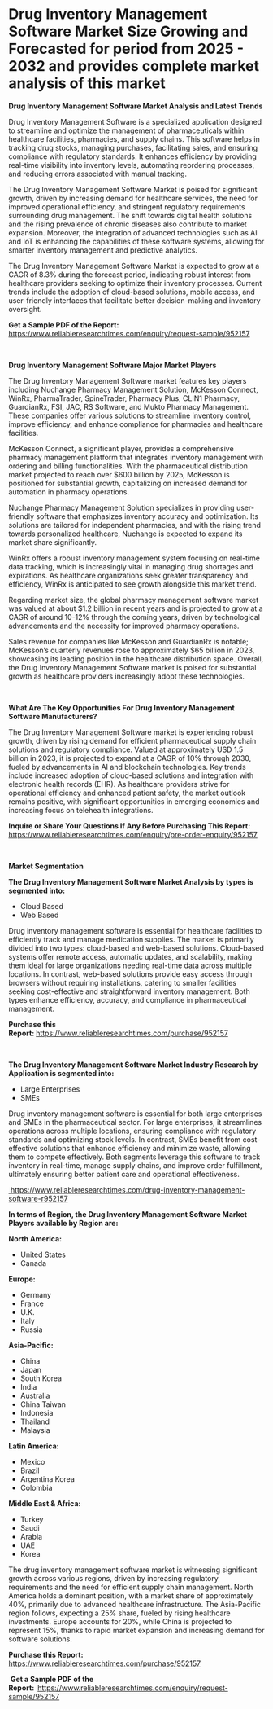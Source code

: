 <p><h1>Drug Inventory Management Software Market Size Growing and Forecasted for period from 2025 - 2032 and provides complete market analysis of this market</h1></p><p><strong>Drug Inventory Management Software Market Analysis and Latest Trends</strong></p>
<p><p>Drug Inventory Management Software is a specialized application designed to streamline and optimize the management of pharmaceuticals within healthcare facilities, pharmacies, and supply chains. This software helps in tracking drug stocks, managing purchases, facilitating sales, and ensuring compliance with regulatory standards. It enhances efficiency by providing real-time visibility into inventory levels, automating reordering processes, and reducing errors associated with manual tracking.</p><p>The Drug Inventory Management Software Market is poised for significant growth, driven by increasing demand for healthcare services, the need for improved operational efficiency, and stringent regulatory requirements surrounding drug management. The shift towards digital health solutions and the rising prevalence of chronic diseases also contribute to market expansion. Moreover, the integration of advanced technologies such as AI and IoT is enhancing the capabilities of these software systems, allowing for smarter inventory management and predictive analytics.</p><p>The Drug Inventory Management Software Market is expected to grow at a CAGR of 8.3% during the forecast period, indicating robust interest from healthcare providers seeking to optimize their inventory processes. Current trends include the adoption of cloud-based solutions, mobile access, and user-friendly interfaces that facilitate better decision-making and inventory oversight.</p></p>
<p><strong>Get a Sample PDF of the Report:&nbsp;</strong> <a href="https://www.reliableresearchtimes.com/enquiry/request-sample/952157?utm_campaign=2657&utm_medium=2&utm_source=Github&utm_content=ia&utm_term=17042025&utm_id=drug-inventory-management-software">https://www.reliableresearchtimes.com/enquiry/request-sample/952157</a></p>
<p>&nbsp;</p>
<p><strong>Drug Inventory Management Software Major Market Players</strong></p>
<p><p>The Drug Inventory Management Software market features key players including Nuchange Pharmacy Management Solution, McKesson Connect, WinRx, PharmaTrader, SpineTrader, Pharmacy Plus, CLIN1 Pharmacy, GuardianRx, FSI, JAC, RS Software, and Mukto Pharmacy Management. These companies offer various solutions to streamline inventory control, improve efficiency, and enhance compliance for pharmacies and healthcare facilities.</p><p>McKesson Connect, a significant player, provides a comprehensive pharmacy management platform that integrates inventory management with ordering and billing functionalities. With the pharmaceutical distribution market projected to reach over $600 billion by 2025, McKesson is positioned for substantial growth, capitalizing on increased demand for automation in pharmacy operations.</p><p>Nuchange Pharmacy Management Solution specializes in providing user-friendly software that emphasizes inventory accuracy and optimization. Its solutions are tailored for independent pharmacies, and with the rising trend towards personalized healthcare, Nuchange is expected to expand its market share significantly.</p><p>WinRx offers a robust inventory management system focusing on real-time data tracking, which is increasingly vital in managing drug shortages and expirations. As healthcare organizations seek greater transparency and efficiency, WinRx is anticipated to see growth alongside this market trend.</p><p>Regarding market size, the global pharmacy management software market was valued at about $1.2 billion in recent years and is projected to grow at a CAGR of around 10-12% through the coming years, driven by technological advancements and the necessity for improved pharmacy operations.</p><p>Sales revenue for companies like McKesson and GuardianRx is notable; McKesson’s quarterly revenues rose to approximately $65 billion in 2023, showcasing its leading position in the healthcare distribution space. Overall, the Drug Inventory Management Software market is poised for substantial growth as healthcare providers increasingly adopt these technologies.</p></p>
<p>&nbsp;</p>
<p><strong>What Are The Key Opportunities For Drug Inventory Management Software Manufacturers?</strong></p>
<p><p>The Drug Inventory Management Software market is experiencing robust growth, driven by rising demand for efficient pharmaceutical supply chain solutions and regulatory compliance. Valued at approximately USD 1.5 billion in 2023, it is projected to expand at a CAGR of 10% through 2030, fueled by advancements in AI and blockchain technologies. Key trends include increased adoption of cloud-based solutions and integration with electronic health records (EHR). As healthcare providers strive for operational efficiency and enhanced patient safety, the market outlook remains positive, with significant opportunities in emerging economies and increasing focus on telehealth integrations.</p></p>
<p><strong>Inquire or Share Your Questions If Any Before Purchasing This Report:</strong> <a href="https://www.reliableresearchtimes.com/enquiry/pre-order-enquiry/952157?utm_campaign=2657&utm_medium=2&utm_source=Github&utm_content=ia&utm_term=17042025&utm_id=drug-inventory-management-software">https://www.reliableresearchtimes.com/enquiry/pre-order-enquiry/952157</a></p>
<p>&nbsp;</p>
<p><strong>Market Segmentation</strong></p>
<p><strong>The Drug Inventory Management Software Market Analysis by types is segmented into:</strong></p>
<p><ul><li>Cloud Based</li><li>Web Based</li></ul></p>
<p><p>Drug inventory management software is essential for healthcare facilities to efficiently track and manage medication supplies. The market is primarily divided into two types: cloud-based and web-based solutions. Cloud-based systems offer remote access, automatic updates, and scalability, making them ideal for large organizations needing real-time data across multiple locations. In contrast, web-based solutions provide easy access through browsers without requiring installations, catering to smaller facilities seeking cost-effective and straightforward inventory management. Both types enhance efficiency, accuracy, and compliance in pharmaceutical management.</p></p>
<p><strong>Purchase this Report:&nbsp;</strong><a href="https://www.reliableresearchtimes.com/purchase/952157?utm_campaign=2657&utm_medium=2&utm_source=Github&utm_content=ia&utm_term=17042025&utm_id=drug-inventory-management-software">https://www.reliableresearchtimes.com/purchase/952157</a></p>
<p>&nbsp;</p>
<p><strong>The Drug Inventory Management Software Market Industry Research by Application is segmented into:</strong></p>
<p><ul><li>Large Enterprises</li><li>SMEs</li></ul></p>
<p><p>Drug inventory management software is essential for both large enterprises and SMEs in the pharmaceutical sector. For large enterprises, it streamlines operations across multiple locations, ensuring compliance with regulatory standards and optimizing stock levels. In contrast, SMEs benefit from cost-effective solutions that enhance efficiency and minimize waste, allowing them to compete effectively. Both segments leverage this software to track inventory in real-time, manage supply chains, and improve order fulfillment, ultimately ensuring better patient care and operational effectiveness.</p></p>
<p><a href="https://www.reliableresearchtimes.com/drug-inventory-management-software-r952157?utm_campaign=2657&utm_medium=2&utm_source=Github&utm_content=ia&utm_term=17042025&utm_id=drug-inventory-management-software">&nbsp;https://www.reliableresearchtimes.com/drug-inventory-management-software-r952157</a></p>
<p><strong>In terms of Region, the Drug Inventory Management Software Market Players available by Region are:</strong></p>
<p>
    <p> <strong> North America: </strong>
        <ul>
            <li>United States</li>
            <li>Canada</li>
        </ul>
        </p> 
    <p> <strong> Europe: </strong>
        <ul>
            <li>Germany</li>
            <li>France</li>
            <li>U.K.</li>
            <li>Italy</li>
            <li>Russia</li>
        </ul>
        </p> 
    <p> <strong> Asia-Pacific: </strong>
        <ul>
            <li>China</li>
            <li>Japan</li>
            <li>South Korea</li>
            <li>India</li>
            <li>Australia</li>
            <li>China Taiwan</li>
            <li>Indonesia</li>
            <li>Thailand</li>
            <li>Malaysia</li>
        </ul>
        </p> 
    <p> <strong> Latin America: </strong>
        <ul>
            <li>Mexico</li>
            <li>Brazil</li>
            <li>Argentina Korea</li>
            <li>Colombia</li>
        </ul>
        </p> 
    <p> <strong> Middle East & Africa: </strong>
        <ul>
            <li>Turkey</li>
            <li>Saudi</li>
            <li>Arabia</li>
            <li>UAE</li>
            <li>Korea</li>
        </ul>
    </p>
    </p>
<p><p>The drug inventory management software market is witnessing significant growth across various regions, driven by increasing regulatory requirements and the need for efficient supply chain management. North America holds a dominant position, with a market share of approximately 40%, primarily due to advanced healthcare infrastructure. The Asia-Pacific region follows, expecting a 25% share, fueled by rising healthcare investments. Europe accounts for 20%, while China is projected to represent 15%, thanks to rapid market expansion and increasing demand for software solutions.</p></p>
<p><strong>Purchase this Report: </strong><a href="https://www.reliableresearchtimes.com/purchase/952157?utm_campaign=2657&utm_medium=2&utm_source=Github&utm_content=ia&utm_term=17042025&utm_id=drug-inventory-management-software">https://www.reliableresearchtimes.com/purchase/952157</a></p>
<p>&nbsp;<strong>Get a Sample PDF of the Report:&nbsp;&nbsp;</strong><a href="https://www.reliableresearchtimes.com/enquiry/request-sample/952157?utm_campaign=2657&utm_medium=2&utm_source=Github&utm_content=ia&utm_term=17042025&utm_id=drug-inventory-management-software">https://www.reliableresearchtimes.com/enquiry/request-sample/952157</a></p>
<p><strong></strong></p>
<p><p></p><p></p><p></p></p>